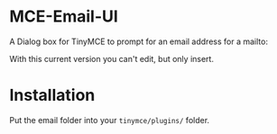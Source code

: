 MCE-Email-UI
============

A Dialog box for TinyMCE to prompt for an email address for a mailto:

With this current version you can't edit, but only insert.

Installation
============

Put the email folder into your `tinymce/plugins/` folder.